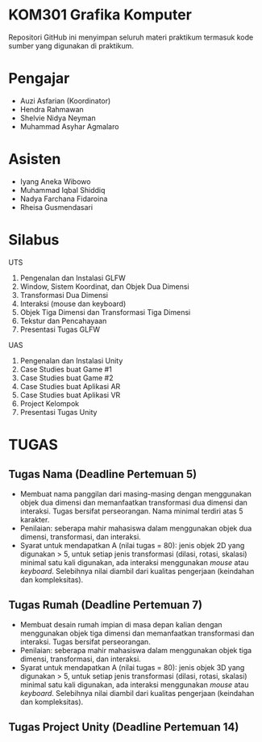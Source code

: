# KOM301 Grafika Komputer

Repositori GitHub ini menyimpan seluruh materi praktikum termasuk kode sumber yang digunakan di praktikum. 

# Pengajar
- Auzi Asfarian (Koordinator)
- Hendra Rahmawan
- Shelvie Nidya Neyman
- Muhammad Asyhar Agmalaro

# Asisten
- Iyang Aneka Wibowo
- Muhammad Iqbal Shiddiq
- Nadya Farchana Fidaroina
- Rheisa Gusmendasari 

# Silabus
UTS
1. Pengenalan dan Instalasi GLFW
2. Window, Sistem Koordinat, dan Objek Dua Dimensi
3. Transformasi Dua Dimensi 
4. Interaksi (mouse dan keyboard)
5. Objek Tiga Dimensi dan Transformasi Tiga Dimensi
6. Tekstur dan Pencahayaan
7. Presentasi Tugas GLFW

UAS
1. Pengenalan dan Instalasi Unity
2. Case Studies buat Game #1
3. Case Studies buat Game #2
4. Case Studies buat Aplikasi AR
5. Case Studies buat Aplikasi VR
6. Project Kelompok 
7. Presentasi Tugas Unity

# TUGAS
## Tugas Nama (Deadline Pertemuan 5)
- Membuat nama panggilan dari masing-masing dengan menggunakan objek dua dimensi dan memanfaatkan transformasi dua dimensi dan interaksi. Tugas bersifat perseorangan. Nama minimal terdiri atas 5 karakter.
- Penilaian: seberapa mahir mahasiswa dalam menggunakan objek dua dimensi, transformasi, dan interaksi.
- Syarat untuk mendapatkan A (nilai tugas = 80): jenis objek 2D yang digunakan > 5, untuk setiap jenis transformasi (dilasi, rotasi, skalasi) minimal satu kali digunakan, ada interaksi menggunakan _mouse_ atau _keyboard_. Selebihnya nilai diambil dari kualitas pengerjaan (keindahan dan kompleksitas).

## Tugas Rumah (Deadline Pertemuan 7)
- Membuat desain rumah impian di masa depan kalian dengan menggunakan objek tiga dimensi dan memanfaatkan transformasi dan interaksi. Tugas bersifat perseorangan. 
- Penilaian: seberapa mahir mahasiswa dalam menggunakan objek tiga dimensi, transformasi, dan interaksi.
- Syarat untuk mendapatkan A (nilai tugas = 80): jenis objek 3D yang digunakan > 5, untuk setiap jenis transformasi (dilasi, rotasi, skalasi) minimal satu kali digunakan, ada interaksi menggunakan _mouse_ atau _keyboard_. Selebihnya nilai diambil dari kualitas pengerjaan (keindahan dan kompleksitas).

## Tugas Project Unity (Deadline Pertemuan 14)
